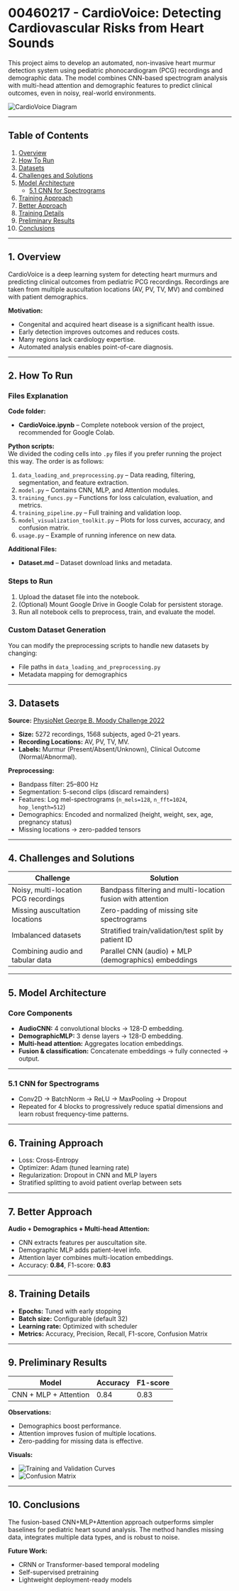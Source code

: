 # 00460217 - CardioVoice: Detecting Cardiovascular Risks from Heart Sounds  

This project aims to develop an automated, non-invasive heart murmur detection system using pediatric phonocardiogram (PCG) recordings and demographic data. The model combines CNN-based spectrogram analysis with multi-head attention and demographic features to predict clinical outcomes, even in noisy, real-world environments.

![CardioVoice Diagram](Figures/cardiovoice_diagram.png)

---

## Table of Contents  
1. [Overview](#1-overview)  
2. [How To Run](#2-how-to-run)  
3. [Datasets](#3-datasets)  
4. [Challenges and Solutions](#4-challenges-and-solutions)  
5. [Model Architecture](#5-model-architecture)  
   - [5.1 CNN for Spectrograms](#51-cnn-for-spectrograms)  
6. [Training Approach](#6-training-approach)  
7. [Better Approach](#7-better-approach)  
8. [Training Details](#8-training-details)  
9. [Preliminary Results](#9-preliminary-results)  
10. [Conclusions](#10-conclusions)  

---

## 1. Overview  
CardioVoice is a deep learning system for detecting heart murmurs and predicting clinical outcomes from pediatric PCG recordings. Recordings are taken from multiple auscultation locations (AV, PV, TV, MV) and combined with patient demographics.  

**Motivation:**  
- Congenital and acquired heart disease is a significant health issue.  
- Early detection improves outcomes and reduces costs.  
- Many regions lack cardiology expertise.  
- Automated analysis enables point-of-care diagnosis.  

---

## 2. How To Run  

### Files Explanation  
**Code folder:**  
- **CardioVoice.ipynb** – Complete notebook version of the project, recommended for Google Colab.  

**Python scripts:**  
We divided the coding cells into `.py` files if you prefer running the project this way. The order is as follows:  
1. `data_loading_and_preprocessing.py` – Data reading, filtering, segmentation, and feature extraction.  
2. `model.py` – Contains CNN, MLP, and Attention modules.  
3. `training_funcs.py` – Functions for loss calculation, evaluation, and metrics.  
4. `training_pipeline.py` – Full training and validation loop.  
5. `model_visualization_toolkit.py` – Plots for loss curves, accuracy, and confusion matrix.  
6. `usage.py` – Example of running inference on new data.  

**Additional Files:**  
- **Dataset.md** – Dataset download links and metadata.  

### Steps to Run  
1. Upload the dataset file into the notebook.  
2. (Optional) Mount Google Drive in Google Colab for persistent storage.  
3. Run all notebook cells to preprocess, train, and evaluate the model.  

### Custom Dataset Generation  
You can modify the preprocessing scripts to handle new datasets by changing:  
- File paths in `data_loading_and_preprocessing.py`  
- Metadata mapping for demographics  

---

## 3. Datasets  
**Source:** [PhysioNet George B. Moody Challenge 2022](https://physionet.org/content/circor-heart-sound/1.0.3/)  
- **Size:** 5272 recordings, 1568 subjects, aged 0–21 years.  
- **Recording Locations:** AV, PV, TV, MV.  
- **Labels:** Murmur (Present/Absent/Unknown), Clinical Outcome (Normal/Abnormal).  

**Preprocessing:**  
- Bandpass filter: 25–800 Hz  
- Segmentation: 5-second clips (discard remainders)  
- Features: Log mel-spectrograms (`n_mels=128`, `n_fft=1024`, `hop_length=512`)  
- Demographics: Encoded and normalized (height, weight, sex, age, pregnancy status)  
- Missing locations → zero-padded tensors  

---

## 4. Challenges and Solutions  

| Challenge | Solution |
|-----------|----------|
| Noisy, multi-location PCG recordings | Bandpass filtering and multi-location fusion with attention |
| Missing auscultation locations | Zero-padding of missing site spectrograms |
| Imbalanced datasets | Stratified train/validation/test split by patient ID |
| Combining audio and tabular data | Parallel CNN (audio) + MLP (demographics) embeddings |

---

## 5. Model Architecture  

### Core Components  
- **AudioCNN:** 4 convolutional blocks → 128-D embedding.  
- **DemographicMLP:** 3 dense layers → 128-D embedding.  
- **Multi-head attention:** Aggregates location embeddings.  
- **Fusion & classification:** Concatenate embeddings → fully connected → output.  

---

### 5.1 CNN for Spectrograms  
- Conv2D → BatchNorm → ReLU → MaxPooling → Dropout  
- Repeated for 4 blocks to progressively reduce spatial dimensions and learn robust frequency-time patterns.  

---

## 6. Training Approach  
- Loss: Cross-Entropy  
- Optimizer: Adam (tuned learning rate)  
- Regularization: Dropout in CNN and MLP layers  
- Stratified splitting to avoid patient overlap between sets  

---

## 7. Better Approach  
**Audio + Demographics + Multi-head Attention:**  
- CNN extracts features per auscultation site.  
- Demographic MLP adds patient-level info.  
- Attention layer combines multi-location embeddings.  
- Accuracy: **0.84**, F1-score: **0.83**  

---

## 8. Training Details  
- **Epochs:** Tuned with early stopping  
- **Batch size:** Configurable (default 32)  
- **Learning rate:** Optimized with scheduler  
- **Metrics:** Accuracy, Precision, Recall, F1-score, Confusion Matrix  

---

## 9. Preliminary Results  

| Model                   | Accuracy | F1-score |
|-------------------------|----------|----------|
| CNN + MLP + Attention   | 0.84     | 0.83     |

**Observations:**  
- Demographics boost performance.  
- Attention improves fusion of multiple locations.  
- Zero-padding for missing data is effective.  

**Visuals:**  
- ![Training and Validation Curves](Figures/output.png)  
- ![Confusion Matrix](Figures/output_confusion.png)  

---

## 10. Conclusions  
The fusion-based CNN+MLP+Attention approach outperforms simpler baselines for pediatric heart sound analysis. The method handles missing data, integrates multiple data types, and is robust to noise.  

**Future Work:**  
- CRNN or Transformer-based temporal modeling  
- Self-supervised pretraining  
- Lightweight deployment-ready models  
